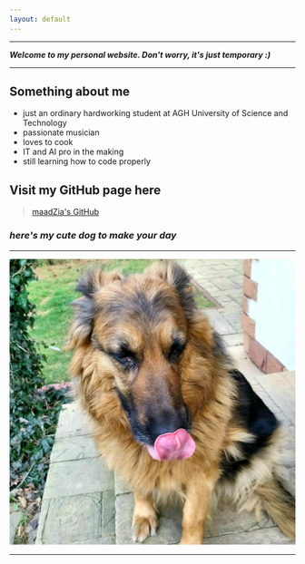 ```yaml
---
layout: default
---
```


***

___Welcome to my personal website.  Don't worry, it's just temporary   :)___

***

## Something about me

* just an ordinary hardworking student at AGH University of Science and Technology
* passionate musician
* loves to cook
* IT and AI pro in the making
* still learning how to code properly

## Visit my GitHub page here

> [maadZia's GitHub](https://github.com/maadZia)

### _here's my cute dog to make your day_

***

![](docs/assets/dog.jpg)

***
